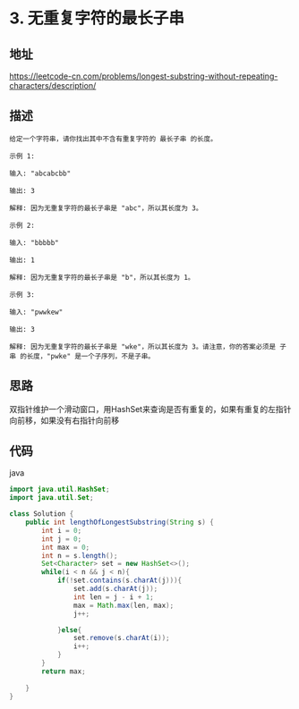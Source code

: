 # 3. 无重复字符的最长子串

## 地址

https://leetcode-cn.com/problems/longest-substring-without-repeating-characters/description/

## 描述

```
给定一个字符串，请你找出其中不含有重复字符的 最长子串 的长度。

示例 1:

输入: "abcabcbb"

输出: 3 

解释: 因为无重复字符的最长子串是 "abc"，所以其长度为 3。

示例 2:

输入: "bbbbb"

输出: 1

解释: 因为无重复字符的最长子串是 "b"，所以其长度为 1。

示例 3:

输入: "pwwkew"

输出: 3

解释: 因为无重复字符的最长子串是 "wke"，所以其长度为 3。请注意，你的答案必须是 子串 的长度，"pwke" 是一个子序列，不是子串。
```

## 思路

双指针维护一个滑动窗口，用HashSet来查询是否有重复的，如果有重复的左指针向前移，如果没有右指针向前移

## 代码

java

```java
import java.util.HashSet;
import java.util.Set;

class Solution {
    public int lengthOfLongestSubstring(String s) {
        int i = 0;
        int j = 0;
        int max = 0;
        int n = s.length();
        Set<Character> set = new HashSet<>();
        while(i < n && j < n){
            if(!set.contains(s.charAt(j))){
                set.add(s.charAt(j));
                int len = j - i + 1;
                max = Math.max(len, max);
                j++;

            }else{
                set.remove(s.charAt(i));
                i++;
            }
        }
        return max;
        
    }
}
```
